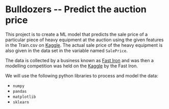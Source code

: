 # Bulldozers -- Predict the auction price

This project is to create a ML model that predicts the sale price of a particular piece of heavy equipment at the auction using the given features in the Train.csv on [Kaggle](https://www.kaggle.com/c/bluebook-for-bulldozers/data). The actual sale price of the heavy equipment is also given in the data set in the variable named  `SalePrice`.

The data is collected by a business known as [Fast Iron](https://www.fastiron.com) and was then a modelling competition was held on the [Kaggle](https://www.kaggle.com) by the Fast Iron.

We will use the following python libraries to process and model the data:

- `numpy`
- `pandas`
- `matplotlib`
- `sklearn`